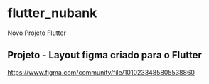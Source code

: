 # flutter_nubank

Novo Projeto Flutter

## Projeto - Layout figma criado para o Flutter


https://www.figma.com/community/file/1010233485805538860
